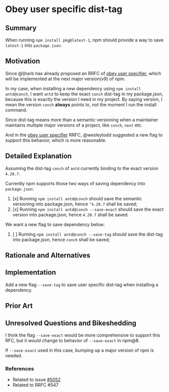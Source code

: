 # Obey user specific dist-tag

## Summary

When running `npm install pkg@latest-1`, npm should provide a way to save `latest-1` into `package.json`.

## Motivation

Since @ljharb has already proposed an RRFC of [obey user specifier](https://github.com/npm/rfcs/pull/547), which will be implemented at the next major version(v9) of npm.

In my case, when installing a new dependency using `npm install antd@conch`, I want `antd` to keep the exact `conch` dist-tag in my package.json, because this is exactly the version I need in my project. By saying version, I mean the version `conch` **always** points to, not the moment I run the install command.

Since dist-tag means more than a semantic versioning when a maintainer maintains multiple major versions of a project, like `conch`, `next` etc.

And in the [obey user specifier](https://github.com/npm/rfcs/pull/547) RRFC, @wesleytodd suggested a new flag to support this behavior, which is more reasonable.

## Detailed Explanation

Assuming the dist-tag `conch` of `antd` currently binding to the exact version `4.20.7`.

Currently npm supports those two ways of saving dependency into `package.json`:
1. [x] Running `npm install antd@conch` should save the semantic versioning into  package.json, hence `^4.20.7` shall be saved;
2. [x] Running `npm install antd@conch --save-exact` should save the exact version into package.json, hence `4.20.7` shall be saved.

We want a new flag to save dependency below:
1. [ ] Running `npm install antd@conch --save-tag` should save the dist-tag into package.json, hence `conch` shall be saved;


## Rationale and Alternatives


## Implementation

Add a new flag `--save-tag` to save user specific dist-tag when installing a dependency.

## Prior Art

## Unresolved Questions and Bikeshedding

I think the flag `--save-exact` would be more comprehensive to support this RFC, but it would change to behavior of `--save-exact` in npm@8.

If `--save-exact` used in this case, bumping up a major version of npm is needed.


### References
<!-- Examples
* Related to issue [#5052](https://github.com/npm/cli/issues/5052)
* Related to RRFC #547
-->
* Related to issue [#5052](https://github.com/npm/cli/issues/5052)
* Related to RRFC #547
